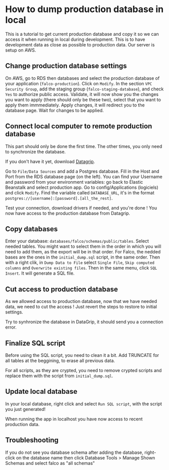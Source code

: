 # How to dump production database in local
This is a tutorial to get current production database and copy it so we can access it when running in local during development. This is to have development data as close as possible to production data. Our server is setup on AWS.

## Change production database settings
On AWS, go to RDS then databases and select the production database of your application (`falco-production`).
Click on `Modify`.
In the section `VPC Security Group`, add the staging group (`falco-staging-database`), and check `Yes` to authorize public access. Validate, it will now show you the changes you want to apply (there should only be these two), select that you want to apply them immmediately. Apply changes, it will redirect you to the database page. Wait for changes to be applied.

## Connect local computer to remote production database
This part should only be done the first time. The other times, you only need to synchronize the database.

If you don't have it yet, download [Datagrip](https://www.jetbrains.com/datagrip/download).

Go to `File/Data Sources` and add a Postgres database. Fill in the Host and Port from the RDS database page (on the left). You can find your Username and password from your environment variables: go back to Elastic Beanstalk and select production app. Go to config/Applications (logiciels) and click `Modify`. Find the variable called `DATABASE_URL`, it's in the format `postgres://[username]:[password].[all_the_rest]`.

Test your connection, download drivers if needed, and you're done ! You now have access to the production database from Datagrip.

## Copy databases
Enter your database: `databases/falco/schemas/public/tables`. Select needed tables. You might want to select them in the order in which you will need to add them, as the export will be in that order. For Falco, the nedded bases are the ones in the `initial_dump.sql` script, in the same order. Then with a right clik, in `Dump Data to File` select `Single File`, `Skip computed columns` and `Overwrite existing files`. Then in the same menu, click `SQL Insert`. It will generate a SQL file.

## Cut access to production database
As we allowed access to production database, now that we have needed data, we need to cut the access ! Just revert the steps to restore to initial settings.

Try to synhronize the database in DataGrip, it should send you a connection error.

## Finalize SQL script
Before using the SQL script, you need to clean it a bit. Add TRUNCATE for all tables at the beggining, to erase all previous data.

For all scripts, as they are crypted, you need to remove crypted scripts and replace them with the script from `initial_dump.sql`.

## Update local database
In your local database, right click and select `Run SQL script`, with the script you just generated!

When running the app in localhost you have now access to recent production data.

## Troubleshooting
If you do not see you database schema after adding the database, right-click on the database name then click Database Tools > Manage Shown Schemas and select falco as "all schemas"
